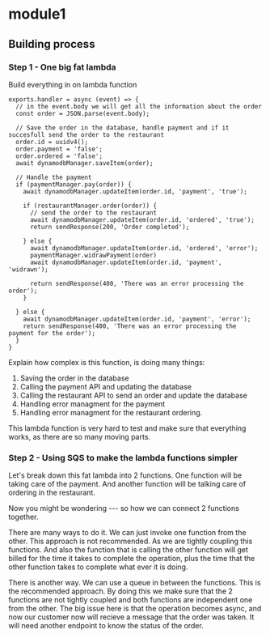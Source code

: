 # module1

## Building process

### Step 1 - One big fat lambda

Build everything in on lambda function

```
exports.handler = async (event) => {
  // in the event.body we will get all the information about the order
  const order = JSON.parse(event.body);

  // Save the order in the database, handle payment and if it succesfull send the order to the restaurant
  order.id = uuidv4();
  order.payment = 'false';
  order.ordered = 'false';
  await dynamodbManager.saveItem(order);

  // Handle the payment
  if (paymentManager.pay(order)) {
    await dynamodbManager.updateItem(order.id, 'payment', 'true');

    if (restaurantManager.order(order)) {
      // send the order to the restaurant
      await dynamodbManager.updateItem(order.id, 'ordered', 'true');
      return sendResponse(200, 'Order completed');

    } else {
      await dynamodbManager.updateItem(order.id, 'ordered', 'error');
      paymentManager.widrawPayment(order)
      await dynamodbManager.updateItem(order.id, 'payment', 'widrawn');

      return sendResponse(400, 'There was an error processing the order');
    }

  } else {
    await dynamodbManager.updateItem(order.id, 'payment', 'error');
    return sendResponse(400, 'There was an error processing the payment for the order');
  }
}
```

Explain how complex is this function, is doing many things:

1. Saving the order in the database
2. Calling the payment API and updating the database
3. Calling the restaurant API to send an order and update the database
4. Handling error managment for the payment
5. Handling error managment for the restaurant ordering.

This lambda function is very hard to test and make sure that everything works, as there are so many moving parts.

### Step 2 - Using SQS to make the lambda functions simpler

Let's break down this fat lambda into 2 functions.
One function will be taking care of the payment.
And another function will be talking care of ordering in the restaurant.

Now you might be wondering --- so how we can connect 2 functions together.

There are many ways to do it.
We can just invoke one function from the other. This approach is not recommended. As we are tightly coupling this functions. And also the function that is calling the other function will get billed for the time it takes to complete the operation, plus the time that the other function takes to complete what ever it is doing.

There is another way.
We can use a queue in between the functions. This is the recommended approach.
By doing this we make sure that the 2 functions are not tightly coupled and both functions are independent one from the other.
The big issue here is that the operation becomes async, and now our customer now will recieve a message that the order was taken. It will need another endpoint to know the status of the order.
